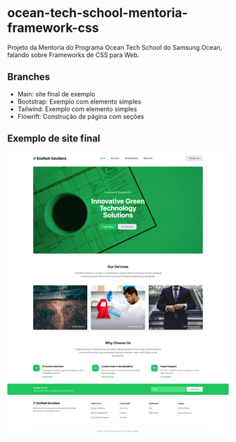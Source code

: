 # ocean-tech-school-mentoria-framework-css
Projeto da Mentoria do Programa Ocean Tech School do Samsung Ocean, falando sobre Frameworks de CSS para Web.

## Branches

- Main: site final de exemplo
- Bootstrap: Exemplo com elemento simples
- Tailwind: Exemplo com elemento simples
- Flowrift: Construção de página com seções

## Exemplo de site final

![Exemplo de site final](docs/site.png)
